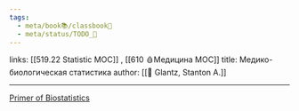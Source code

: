 ```yaml
---
tags:
  - meta/book📚/classbook📖
  - meta/status/TODO_🌱
---
```

links: [[519.22 Statistic MOC]] , [[610 🩸Медицина МОС]]
title: Медико-биологическая статистика
author: [[👤 Glantz, Stanton A.]]


---

[Primer of Biostatistics](https://www.goodreads.com/book/show/1226101.Primer_of_Biostatistics)
